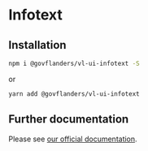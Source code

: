 # Infotext
## Installation
```bash
npm i @govflanders/vl-ui-infotext -S
```
or
```bash
yarn add @govflanders/vl-ui-infotext
```
## Further documentation
Please see [our official documentation](https://overheid.vlaanderen.be/webuniversum/v3/search?q=vl-ui-infotext).
